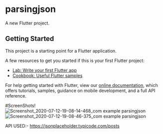 # parsingjson

A new Flutter project.

## Getting Started

This project is a starting point for a Flutter application.

A few resources to get you started if this is your first Flutter project:

- [Lab: Write your first Flutter app](https://flutter.dev/docs/get-started/codelab)
- [Cookbook: Useful Flutter samples](https://flutter.dev/docs/cookbook)

For help getting started with Flutter, view our
[online documentation](https://flutter.dev/docs), which offers tutorials,
samples, guidance on mobile development, and a full API reference.


#ScreenShots!
![Screenshot_2020-07-12-19-08-14-468_com example parsingjson](https://user-images.githubusercontent.com/43842153/87248222-00649c00-c476-11ea-9c69-659a7ddde62d.jpg)
![Screenshot_2020-07-12-19-08-46-375_com example parsingjson](https://user-images.githubusercontent.com/43842153/87248224-022e5f80-c476-11ea-9fd3-9955116fd327.jpg)


API USED:-
https://jsonplaceholder.typicode.com/posts
